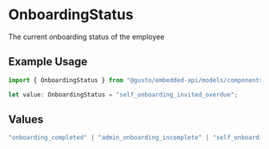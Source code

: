 # OnboardingStatus

The current onboarding status of the employee

## Example Usage

```typescript
import { OnboardingStatus } from "@gusto/embedded-api/models/components/employee.js";

let value: OnboardingStatus = "self_onboarding_invited_overdue";
```

## Values

```typescript
"onboarding_completed" | "admin_onboarding_incomplete" | "self_onboarding_pending_invite" | "self_onboarding_invited" | "self_onboarding_invited_started" | "self_onboarding_invited_overdue" | "self_onboarding_completed_by_employee" | "self_onboarding_awaiting_admin_review"
```